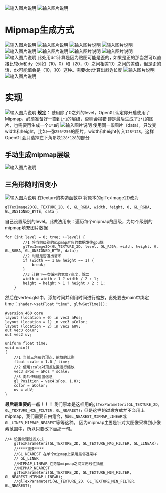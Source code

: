 ![输入图片说明](/imgs/2024-10-27/HXXMESHfOhzZ7TBM.png)
![输入图片说明](/imgs/2024-10-27/VpRKtIXh3LdjQwQh.png)

# Mipmap生成方式
![输入图片说明](/imgs/2024-10-27/WnH5md67UslU9Ph9.png)
![输入图片说明](/imgs/2024-10-27/zNaiuYKYFVzpaBiy.png)
![输入图片说明](/imgs/2024-10-27/EziP1YDJyyyrkBO7.png)
![输入图片说明](/imgs/2024-10-27/dxILoFRLHn5MUZLw.png)
![输入图片说明](/imgs/2024-10-27/3IbcSjWPIiMp2X5f.png)
![输入图片说明](/imgs/2024-10-27/M8mTNQbkii610qBC.png)
![输入图片说明](/imgs/2024-10-27/baSgPHlSpSA93fhy.png)
![输入图片说明](/imgs/2024-10-27/YxneQRLSI775uahU.png)
![输入图片说明](/imgs/2024-10-27/OcdNimEhaKxJ7PV2.png)
此处用dot计算是因为贴图可能是歪的，如果是正的那当然可以直接比较dx和dy（例如（10，0）和（20，0）之间相差10）之间的差值，但是歪的话，dx可能值会是（10，30）这种。需要dot计算出斜边长度
![输入图片说明](/imgs/2024-10-27/QUOyuXHB9AnLKcMB.png)![输入图片说明](/imgs/2024-10-27/VcKIOGj5WaT26vHV.png)
# 实现
![输入图片说明](/imgs/2024-10-27/HNG4N1yGQg4cfMdG.png)
**规定**：
使用除了0之外的level，OpenGL认定你开启使用了Mipmap，必须准备好一直到`1*1`的层级，否则会报错
即是最后生成了`2*1`的图片，也需要再生成一个`1*1`的
![输入图片说明](/imgs/2024-10-27/iPDOZZqgzvfNfVOK.png)
使用同一张图片（data），只改变width和height，比如一张`256*256`的图片，width和height传入`128*128`，这样OpenGL会只选择左下角那块`128*128`的部分
## 手动生成mipmap层级
![输入图片说明](/imgs/2024-10-27/fCyrCrJ96z4eDn6R.png)
## 三角形随时间变小
![输入图片说明](/imgs/2024-10-27/EY9G9rShjdL29bn1.png)
在texture的构造函数中
将原本的glTexImage2D改为
```
glTexImage2D(GL_TEXTURE_2D, 0, GL_RGBA, width, height, 0, GL_RGBA, GL_UNSIGNED_BYTE, data);
```
自己设置级别的level。此做法用来：遍历每个mipmap的层级，为每个级别的mipmap填充图片数据
```
for (int level = 0; true; ++level) {
        //1 将当前级别的mipmap对应的数据发往gpu端
        glTexImage2D(GL_TEXTURE_2D, level, GL_RGBA, width, height, 0, GL_RGBA, GL_UNSIGNED_BYTE, data);
        //2 判断是否退出循环
        if (width == 1 && height == 1) {
            break;
        }
        //3 计算下一次循环的宽度/高度，除二
        width = width > 1 ? width / 2 : 1;
        height = height > 1 ? height / 2 : 1;
    }
```
然后在vertex.glsl中，添加时间并利用时间进行缩放，此处要去main中绑定time：`shader->setFloat("time", glfwGetTime());`
```
#version 460 core
layout (location = 0) in vec3 aPos;
layout (location = 1) in vec3 aColor;
layout (location = 2) in vec2 aUV;
out vec3 color;
out vec2 uv;

uniform float time;
void main()
{
    //1 当前三角形的顶点，缩放的比例
    float scale = 1.0 / time;
    //2 使用scale对顶点位置进行缩放
    vec3 sPos = aPos * scale;
    //3 向后传输位置信息
    gl_Position = vec4(sPos, 1.0);
    color = aColor;
    uv = aUV;
}
```
**最后最重要的一点！！！**
我们原本是这样用的`glTexParameteri(GL_TEXTURE_2D, GL_TEXTURE_MIN_FILTER, GL_NEAREST);`
但是这样的过滤方式并不会用上mipmap，我们需要自由组合，如`GL_NEAREST_MIPMAP_LINEAR`或`GL_LINER_MIPMAP_NEAREST`等等这种。
因为mipmap主要是针对大图像采样到小像素范围中，所以只要改下面那一句。
```
//4 设置纹理过滤方式
    glTexParameteri(GL_TEXTURE_2D, GL_TEXTURE_MAG_FILTER, GL_LINEAR);
    //****重要****
    //GL_NEAREST 在单个mipmap上采用最邻近采样
    // GL_LINER
    //MIPMAP_LINEAR 在两层mipmap之间采用线性插值
    //MIPMAP_NEAREST 
    glTexParameteri(GL_TEXTURE_2D, GL_TEXTURE_MIN_FILTER, GL_NEAREST_MIPMAP_LINEAR);
    //glTexParameteri(GL_TEXTURE_2D, GL_TEXTURE_MIN_FILTER, GL_NEAREST);
```
<!--stackedit_data:
eyJoaXN0b3J5IjpbNjA3NDg5NDg2XX0=
-->